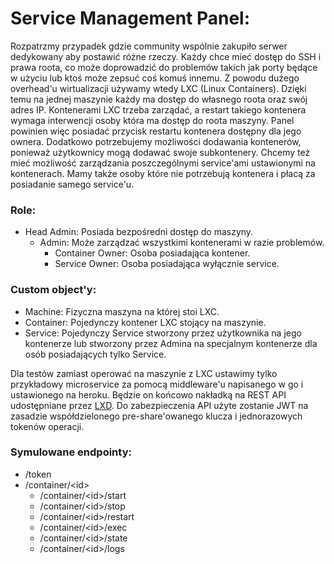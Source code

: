 # Service Management Panel: #
Rozpatrzmy przypadek gdzie community wspólnie zakupiło serwer dedykowany aby postawić różne rzeczy. Każdy chce mieć dostęp do SSH i prawa roota, co może doprowadzić do problemów takich jak porty będące w użyciu lub ktoś może zepsuć coś komuś innemu. Z powodu dużego overhead'u wirtualizacji używamy wtedy LXC (Linux Containers). Dzięki temu na jednej maszynie każdy ma dostęp do własnego roota oraz swój adres IP. Kontenerami LXC trzeba zarządać, a restart takiego kontenera wymaga interwencji osoby która ma dostęp do roota maszyny. Panel powinien więc posiadać przycisk restartu kontenera dostępny dla jego ownera. Dodatkowo potrzebujemy możliwości dodawania kontenerów, ponieważ użytkownicy mogą dodawać swoje subkontenery. Chcemy też mieć możliwość zarządzania poszczególnymi service'ami ustawionymi na kontenerach. Mamy także osoby które nie potrzebują kontenera i płacą za posiadanie samego service'u.

### Role: ###
* Head Admin: Posiada bezpośredni dostęp do maszyny.
  * Admin: Może zarządzać wszystkimi kontenerami w razie problemów.
    * Container Owner: Osoba posiadająca kontener.
    * Service Owner: Osoba posiadająca wyłącznie service.

### Custom object'y: ###

* Machine: Fizyczna maszyna na której stoi LXC.
* Container: Pojedynczy kontener LXC stojący na maszynie.
* Service: Pojedynczy Service stworzony przez użytkownika na jego kontenerze lub stworzony przez Admina na specjalnym kontenerze dla osób posiadających tylko Service.

Dla testów zamiast operować na maszynie z LXC ustawimy tylko przykładowy microservice za pomocą middleware'u napisanego w go i ustawionego na heroku. Będzie on końcowo nakładką na REST API udostępniane przez [LXD](https://linuxcontainers.org/lxd/rest-api/). Do zabezpieczenia API użyte zostanie JWT na zasadzie współdzielonego pre-share'owanego klucza i jednorazowych tokenów operacji.

### Symulowane endpointy: ###
* /token
* /container/\<id>
  * /container/\<id>/start
  * /container/\<id>/stop
  * /container/\<id>/restart
  * /container/\<id>/exec
  * /container/\<id>/state
  * /container/\<id>/logs
